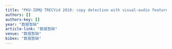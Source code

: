 ```yaml
---
title: "PKU-IDM@ TRECVid 2010: copy detection with visual-audio feature fusion and sequential pyramid matching"
authors: []
authors-key: []
year: "数据暂缺"
article-link: "数据暂缺"
venue: "数据暂缺"
bibex: "数据暂缺"
---
```

